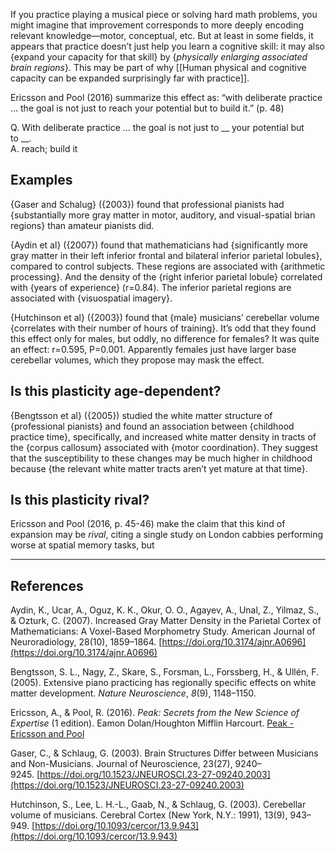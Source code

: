 If you practice playing a musical piece or solving hard math problems, you might imagine that improvement corresponds to more deeply encoding relevant knowledge—motor, conceptual, etc. But at least in some fields, it appears that practice doesn’t just help you learn a cognitive skill: it may also {expand your capacity for that skill} by {_physically enlarging associated brain regions_}. This may be part of why [[Human physical and cognitive capacity can be expanded surprisingly far with practice]].

Ericsson and Pool (2016) summarize this effect as: “with deliberate practice … the goal is not just to reach your potential but to build it.” (p. 48)

Q. With deliberate practice … the goal is not just to __ your potential but to __.  
A. reach; build it

## Examples

{Gaser and Schalug} ({2003}) found that professional pianists had {substantially more gray matter in motor, auditory, and visual-spatial brian regions} than amateur pianists did.

{Aydin et al} ({2007}) found that mathematicians had {significantly more gray matter in their left inferior frontal and bilateral inferior parietal lobules}, compared to control subjects. These regions are associated with {arithmetic processing}. And the density of the {right inferior parietal lobule} correlated with {years of experience} (r=0.84). The inferior parietal regions are associated with {visuospatial imagery}.

{Hutchinson et al} ({2003}) found that {male} musicians’ cerebellar volume {correlates with their number of hours of training}. It’s odd that they found this effect only for males, but oddly, no difference for females? It was quite an effect: r=0.595, P=0.001. Apparently females just have larger base cerebellar volumes, which they propose may mask the effect.

## Is this plasticity age-dependent?

{Bengtsson et al} ({2005}) studied the white matter structure of {professional pianists} and found an association between {childhood practice time}, specifically, and increased white matter density in tracts of the {corpus callosum} associated with {motor coordination}. They suggest that the susceptibility to these changes may be much higher in childhood because {the relevant white matter tracts aren’t yet mature at that time}.

## Is this plasticity rival?

Ericsson and Pool (2016, p. 45-46) make the claim that this kind of expansion may be _rival_, citing a single study on London cabbies performing worse at spatial memory tasks, but

---

## References

Aydin, K., Ucar, A., Oguz, K. K., Okur, O. O., Agayev, A., Unal, Z., Yilmaz, S., & Ozturk, C. (2007). Increased Gray Matter Density in the Parietal Cortex of Mathematicians: A Voxel-Based Morphometry Study. American Journal of Neuroradiology, 28(10), 1859–1864. [https://doi.org/10.3174/ajnr.A0696](https://doi.org/10.3174/ajnr.A0696)

Bengtsson, S. L., Nagy, Z., Skare, S., Forsman, L., Forssberg, H., & Ullén, F. (2005). Extensive piano practicing has regionally specific effects on white matter development. _Nature Neuroscience_, _8_(9), 1148–1150.

Ericsson, A., & Pool, R. (2016). _Peak: Secrets from the New Science of Expertise_ (1 edition). Eamon Dolan/Houghton Mifflin Harcourt. [Peak - Ericsson and Pool](https://notes.andymatuschak.org/zEwJDpZiu1YQoXYznxioznL)

Gaser, C., & Schlaug, G. (2003). Brain Structures Differ between Musicians and Non-Musicians. Journal of Neuroscience, 23(27), 9240–9245. [https://doi.org/10.1523/JNEUROSCI.23-27-09240.2003](https://doi.org/10.1523/JNEUROSCI.23-27-09240.2003)

Hutchinson, S., Lee, L. H.-L., Gaab, N., & Schlaug, G. (2003). Cerebellar volume of musicians. Cerebral Cortex (New York, N.Y.: 1991), 13(9), 943–949. [https://doi.org/10.1093/cercor/13.9.943](https://doi.org/10.1093/cercor/13.9.943)